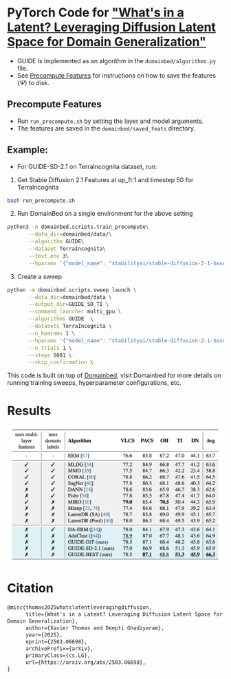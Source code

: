 # PyTorch Code for ["What's in a Latent? Leveraging Diffusion Latent Space for Domain Generalization"](https://arxiv.org/abs/2503.06698)


- GUIDE is implemented as an algorithm in the `domainbed/algorithms.py` file.
- See [Precompute Features](#precompute-features) for instructions on how to save the features (${\Psi}$) to disk.

## Precompute Features
- Run `run_precompute.sh` by setting the layer and model arguments.
- The features are saved in the `domainbed/saved_feats` directory.

## Example:
- For GUIDE-SD-2.1 on TerraIncognita dataset, run:

1. Get Stable Diffusion 2.1 Features at up_ft:1 and timestep 50 for TerraIncognita
```bash
bash run_precompute.sh
```

2. Run DomainBed on a single environment for the above setting
```bash
python3 -m domainbed.scripts.train_precompute\
       --data_dir=domainbed/data/\
       --algorithm GUIDE\
       --dataset TerraIncognita\
       --test_env 3\
       --hparams '{"model_name": "stabilityai/stable-diffusion-2-1-base", "feature_model": "diffusion", "timestep": 50, "num_clusters": 5}'
```

3. Create a sweep
```bash
python -m domainbed.scripts.sweep launch \
       --data_dir=domainbed/data \
       --output_dir=GUIDE_SD_TI \
       --command_launcher multi_gpu \
       --algorithms GUIDE  \
       --datasets TerraIncognita \
       --n_hparams 1 \
       --hparams '{"model_name": "stabilityai/stable-diffusion-2-1-base", "feature_model": "diffusion", "timestep": 50, "num_clusters": 5}'\
       --n_trials 1 \
       --steps 5001 \
       --skip_confirmation \
```
This code is built on top of [Domainbed](https://github.com/facebookresearch/DomainBed/tree/main), visit Domainbed for more details on running training sweeps, hyperparameter configurations, etc.

# Results
![Results](assets/results.png)


# Citation

```
@misc{thomas2025whatslatentleveragingdiffusion,
      title={What's in a Latent? Leveraging Diffusion Latent Space for Domain Generalization}, 
      author={Xavier Thomas and Deepti Ghadiyaram},
      year={2025},
      eprint={2503.06698},
      archivePrefix={arXiv},
      primaryClass={cs.LG},
      url={https://arxiv.org/abs/2503.06698}, 
}
```

